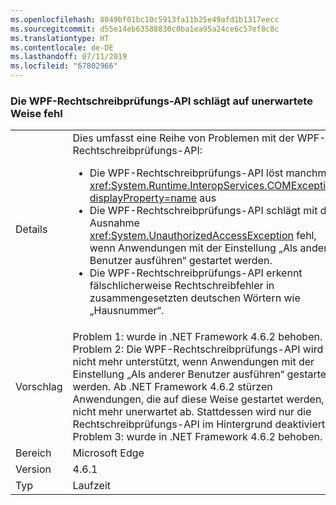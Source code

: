 ```yaml
---
ms.openlocfilehash: 8049bf01bc10c5913fa11b25e49afd1b1317eecc
ms.sourcegitcommit: d55e14eb63588830c0ba1ea95a24ce6c57ef8c8c
ms.translationtype: HT
ms.contentlocale: de-DE
ms.lasthandoff: 07/11/2019
ms.locfileid: "67802966"
---
```

### <a name="wpf-spell-checking-fails-in-unexpected-ways"></a>Die WPF-Rechtschreibprüfungs-API schlägt auf unerwartete Weise fehl

|   |   |
|---|---|
|Details|Dies umfasst eine Reihe von Problemen mit der WPF-Rechtschreibprüfungs-API:<ul><li>Die WPF-Rechtschreibprüfungs-API löst manchmal <xref:System.Runtime.InteropServices.COMException?displayProperty=name> aus</li><li>Die WPF-Rechtschreibprüfungs-API schlägt mit der Ausnahme <xref:System.UnauthorizedAccessException> fehl, wenn Anwendungen mit der Einstellung „Als anderer Benutzer ausführen“ gestartet werden.</li><li>Die WPF-Rechtschreibprüfungs-API erkennt fälschlicherweise Rechtschreibfehler in zusammengesetzten deutschen Wörtern wie „Hausnummer“.</li></ul>|
|Vorschlag|Problem 1: wurde in .NET Framework 4.6.2 behoben. Problem 2: Die WPF-Rechtschreibprüfungs-API wird nicht mehr unterstützt, wenn Anwendungen mit der Einstellung „Als anderer Benutzer ausführen“ gestartet werden. Ab .NET Framework 4.6.2 stürzen Anwendungen, die auf diese Weise gestartet werden, nicht mehr unerwartet ab. Stattdessen wird nur die Rechtschreibprüfungs-API im Hintergrund deaktiviert. Problem 3: wurde in .NET Framework 4.6.2 behoben.|
|Bereich|Microsoft Edge|
|Version|4.6.1|
|Typ|Laufzeit|

